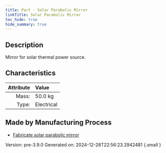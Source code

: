 ```yaml
---
title: Part - Solar Parabolic Mirror
linkTitle: Solar Parabolic Mirror
toc_hide: true
hide_summary: true
---
```


## Description
Mirror for solar thermal power source.

## Characteristics

| Attribute      | Value |
|--------:|:------|
|Mass:|50.0 kg|
|Type:|Electrical|

## Made by Manufacturing Process

- [Fabricate solar parabolic mirror](/docs/definitions/process/fabricate-solar-parabolic-mirror)



Version: pre-3.9.0 Generated on: 2024-12-28T22:56:23.2942481
{.small }

